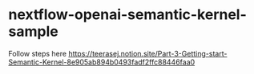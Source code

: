 # nextflow-openai-semantic-kernel-sample

Follow steps here
https://teerasej.notion.site/Part-3-Getting-start-Semantic-Kernel-8e905ab894b0493fadf2ffc88446faa0
